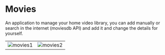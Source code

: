 # Movies
An application to manage your home video library, you can add manually or search in the internet (moviesdb API) and add it and change the details for yourself.  
<p>
  <table border:0>
    <tr>
      <td><img src="https://i.ibb.co/k3xWnvM/movies1.jpg" alt="movies1" border="0" style="vertical-align: top"></td>
      <td><img src="https://i.ibb.co/649S7Zs/movies2.jpg" alt="movies2" border="0" style="vertical-align: top"></td>
    </tr>
  </table>
</p>


